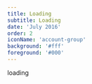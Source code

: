```yaml
---
title: Loading
subtitle: Loading
date: 'July 2016'
order: 2
iconName: 'account-group'
background: '#fff'
foreground: '#000'
---
```


loading
